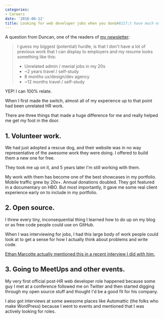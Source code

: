 ```yaml
---
categories:
- Careers
date: '2016-08-12'
title: Looking for web developer jobs when you don&#8217;t have much experience
---
```


A question from Duncan, one of the readers of [my newsletter](/newsletter/):

> I guess my biggest (potential) hurdle, is that I don't have a lot of previous work that I can display to employers and my resume looks something like this: 
> - Unrelated admin / menial jobs in my 20s
> - ~2 years travel / self-study
> - 8 months ux/design/dev agency
> - ~12 months travel / self-study 

YEP! I can 100% relate.

When I first made the switch, almost all of my experience up to that point had been unrelated HR work.

There are three things that made a huge difference for me and really helped me get my foot in the door.

## 1. Volunteer work.

We had just adopted a rescue dog, and their website was in no way representative of the awesome work they were doing. I offered to build them a new one for free.

They took me up on it, and 5 years later I'm still working with them.

My work with them has become one of the best showcases in my portfolio. Mobile traffic grew by 20x+. Annual donations doubled. They got featured in a documentary on HBO. But most importantly, it gave me some real client experience early on to include in my portfolio.

## 2. Open source.

I threw every tiny, inconsequential thing I learned how to do up on my blog or as free code people could use on GitHub.

When I was interviewing for jobs, I had this large body of work people could look at to get a sense for how I actually think about problems and write code.

[Ethan Marcotte actually mentioned this in a recent interview I did with him.](https://soundcloud.com/cferdinandi/ethan-marcotte)

## 3. Going to MeetUps and other events.

 My very first official post-HR web developer role happened because some guy I met at a conference followed me on Twitter and then started digging through my open source stuff and thought I'd be a good fit for his company.

 I also got interviews at some awesome places like Automattic (the folks who make WordPress) because I went to events and mentioned that I was actively looking for roles.